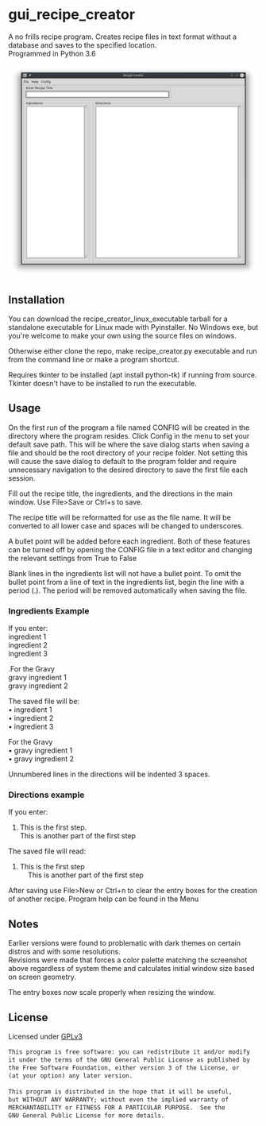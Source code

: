 # gui_recipe_creator
A no frills recipe program. Creates recipe files in text format without a database and saves to the specified location.  
Programmed in Python 3.6

![Screenshot](/screenshot/rc_main_window.png?raw=true "Screenshot")

## Installation

You can download the recipe_creator_linux_executable tarball for a standalone executable for Linux made with Pyinstaller.
No Windows exe, but you're welcome to make your own using the source files on windows.

Otherwise either clone the repo, make recipe_creator.py executable and run from the command line 
or make a program shortcut.

Requires tkinter to be installed (apt install python-tk) if running from source.
Tkinter doesn't have to be installed to run the executable.
 
## Usage

On the first run of the program a file named CONFIG will be created in the directory where the program resides.
Click Config in the menu to set your default save path. This will be where the save dialog starts when saving a file and 
should be the root directory of your recipe folder. 
Not setting this will cause the save dialog to default to the program folder and require unnecessary navigation to
the desired directory to save the first file each session.

Fill out the recipe title, the ingredients, and the directions in the main window.
Use File>Save or Ctrl+s to save. 

The recipe title will be reformatted for use as the file name. It will be converted to all lower case and spaces will be 
changed to underscores.

A bullet point will be added before each ingredient.
Both of these features can be turned off by opening the CONFIG file in a text editor and changing the relevant 
settings from True to False

Blank lines in the ingredients list will not have a bullet point.
To omit the bullet point from a line of text in the ingredients list, begin the line with a period (.).
The period will be removed automatically when saving the file.

### Ingredients Example
If you enter:  
ingredient 1  
ingredient 2  
ingredient 3  

.For the Gravy  
gravy ingredient 1  
gravy ingredient 2  

The saved file will be:  
• ingredient 1  
• ingredient 2  
• ingredient 3  

For the Gravy  
• gravy ingredient 1  
• gravy ingredient 2  

Unnumbered lines in the directions will be indented 3 spaces.

### Directions example
If you enter:  
1. This is the first step.<br>
This is another part of the first step  

The saved file will read:  
1. This is the first step<br>
 &nbsp;&nbsp;&nbsp;&nbsp;This is another part of the first step  
   

After saving use File>New or Ctrl+n to clear the entry boxes for the creation of another recipe.
Program help can be found in the Menu

## Notes
Earlier versions were found to problematic with dark themes on certain distros and with some resolutions.  
Revisions were made that forces a color palette matching the screenshot above regardless of system theme and
calculates initial window size based on screen geometry.

The entry boxes now scale properly when resizing the window.

## License

Licensed under [GPLv3](https://www.gnu.org/licenses/gpl-3.0.en.html)

    This program is free software: you can redistribute it and/or modify
    it under the terms of the GNU General Public License as published by
    the Free Software Foundation, either version 3 of the License, or
    (at your option) any later version.

    This program is distributed in the hope that it will be useful,
    but WITHOUT ANY WARRANTY; without even the implied warranty of
    MERCHANTABILITY or FITNESS FOR A PARTICULAR PURPOSE.  See the
    GNU General Public License for more details.
